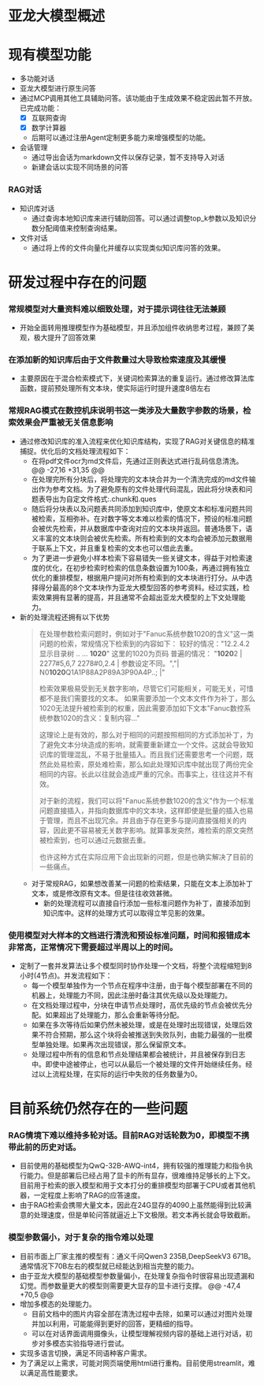 亚龙大模型概述
===
# 现有模型功能
- 多功能对话
- 亚龙大模型进行原生问答
- 通过MCP调用其他工具辅助问答。该功能由于生成效果不稳定因此暂不开放。已完成功能：
    - [x] 互联网查询
    - [x] 数学计算器
    - 后期可以通过注册Agent定制更多能力来增强模型的功能。
- 会话管理
    - 通过导出会话为markdown文件以保存记录，暂不支持导入对话
    - 新建会话以实现不同场景的问答

### **RAG对话**
- 知识库对话
    - 通过查询本地知识库来进行辅助回答。可以通过调整top_k参数以及知识分数分配阈值来控制查询结果。
- 文件对话
    - 通过将上传的文件向量化并缓存以实现类似知识库问答的效果。

# 研发过程中存在的问题
### 常规模型对大量资料难以细致处理，对于提示词往往无法兼顾
- 开始全面转用推理模型作为基础模型，并且添加组件收纳思考过程，兼顾了美观，极大提升了回答效果

### 在添加新的知识库后由于文件数量过大导致检索速度及其缓慢
- 主要原因在于混合检索模式下，关键词检索算法的重复运行。通过修改算法库函数，提前预处理所有文本块，使实际运行时提升速度8倍左右

### 常规RAG模式在数控机床说明书这一类涉及大量数字参数的场景，检索效果会严重被无关信息影响
- 通过修改知识库的准入流程来优化知识库结构，实现了RAG对关键信息的精准捕捉。优化后的文档处理流程如下：
    - 在将pdf文件ocr为md文件后，先通过正则表达式进行乱码信息清洗。
	@@ -27,16 +31,35 @@
    - 在处理完所有分块后，将处理完的文本块合并为一个清洗完成的md文件输出作为参考文档。为了避免原有的文件处理代码混乱，因此将分块表和问题表导出为自定文件格式:.chunk和.ques
    - 随后将分块表以及问题表共同添加到知识库中，使原文本和标准问题共同被检索，互相弥补。在对数字等文本难以检索的情况下，预设的标准问题会被优先检索，并从数据库中查询对应的文本块并返回。普通场景下，语义丰富的文本块则会被优先检索。所有检索到的文本均会被添加元数据用于联系上下文，并且重复检索的文本也可以借此去重。
    - 为了更进一步避免小样本检索下容易错失一些关键文本，得益于对检索速度的优化，在初步检索时检索的信息条数设置为100条，再通过拥有独立优化的重排模型，根据用户提问对所有检索到的文本块进行打分。从中选择得分最高的8个文本块作为亚龙大模型回答的参考资料。经过实践，检索效果拥有显著的提高，并且通常不会超出亚龙大模型的上下文处理能力。
- 新的处理流程还拥有以下优势
    >在处理参数检索问题时，例如对于"Fanuc系统参数1020的含义"这一类问题的检索，常规情况下检索到的内容如下：
    >较好的情况："12.2.4.2 显示目录树 .. ... **1020**"  这里的1020为页码
    >普遍的情况： "**1020**2 | 2277#5,6,7 2278#0,2.4 | 参数设定不同。","| N0**1020**Q1A1P88A2P89A3P90A4P..; |"
    >
    >检索效果极易受到无关数字影响，尽管它们可能相关，可能无关，可惜都不是我们需要找的文本。
    >如果需要添加一个文本文件作为补丁，那么1020无法提升被检索到的权重，因此需要添加如下文本"Fanuc数控系统参数1020的含义：复制内容..."
    >
    >这理论上是有效的，那么对于相同的问题按照相同的方式添加补丁，为了避免文本分块造成的影响，就需要重新建立一个文件。这就会导致知识库的管理混乱，不易于批量插入。而且我们还需要思考一个问题，既然此处易检索，原处难检索，那么如此处理知识库中就出现了两份完全相同的内容。长此以往就会造成严重的冗余。而事实上，往往这并不有效。
    >
    >对于新的流程，我们可以将"Fanuc系统参数1020的含义"作为一个标准问题直接插入，并指向数据库中的文本块，这样即使是批量的插入也易于管理，而且不出现冗余。并且由于存在更多与提问直接强相关的内容，因此更不容易被无关数字影响。就算事发突然，难检索的原文突然被检索到，也可以通过元数据去重。
    >
    >也许这种方式在实际应用下会出现新的问题，但是也确实解决了目前的一些痛点。
    - 对于常规RAG，如果想改善某一问题的检索结果，只能在文本上添加补丁文本，或是修改原有文本。但是往往收效甚微。
        - 新的处理流程可以直接自行添加一些标准问题作为补丁，直接添加到知识库中。这样的处理方式可以取得立竿见影的效果。

### 使用模型对大样本的文档进行清洗和预设标准问题，时间和报错成本非常高，正常情况下需要超过半周以上的时间。
- 定制了一套并发算法让多个模型同时协作处理一个文档，将整个流程缩短到8小时(4节点)。并发流程如下：
    - 每一个模型单独作为一个节点在程序中注册，由于每个模型部署在不同的机器上，处理能力不同，因此注册时备注其优先级以及处理能力。
    - 在文档处理过程中，分块在申请节点处理时，高优先级的节点会被优先分配。如果超出了处理能力，那么会重新等待分配。
    - 如果在多次等待后如果仍然未被处理，或是在处理时出现错误，处理后效果不符合预期，那么这个块将会被推送到失败队列，由能力最强的一批模型单独处理。如果再次出现错误，那么保留原文本。
    - 处理过程中所有的信息和节点处理结果都会被统计，并且被保存到日志中。即使中途被停止，也可以从最后一个被处理的文件开始继续任务。经过以上流程处理，在实际的运行中失败的任务数量为0。

# 目前系统仍然存在的一些问题

### RAG情境下难以维持多轮对话。目前RAG对话轮数为0，即模型不携带此前的历史对话。
- 目前使用的基础模型为QwQ-32B-AWQ-int4，拥有较强的推理能力和指令执行能力。但是部署后已经占用了显卡的所有显存，很难维持足够长的上下文。目前用于检索的嵌入模型和用于文本打分的重排模型均部署于CPU或者其他机器，一定程度上影响了RAG的应答速度。
- 由于RAG检索会携带大量文本，因此在24G显存的4090上虽然能得到比较满意的处理速度，但是单轮问答就逼近上下文极限。若文本再长就会导致截断。

### 模型参数偏小，对于复杂的指令难以处理
- 目前市面上厂家主推的模型有：通义千问Qwen3 235B,DeepSeekV3 671B。通常情况下70B左右的模型就已经能达到相当完整的能力。
- 由于亚龙大模型的基础模型参数量偏小，在处理复杂指令时很容易出现遗漏和幻觉。而参数量更大的模型则需要更大显存的显卡进行支撑。
	@@ -47,4 +70,5 @@
- 增加多模态的处理能力。
    - 目前文档中的图片内容全部在清洗过程中去除，如果可以通过对图片处理并加以利用，可能能得到更好的回答，更精细的指导。
    - 可以在对话界面调用摄像头，让模型理解视频内容的基础上进行对话，初步对多模态实验指导进行尝试。
- 实现多语言切换，满足不同语种客户需求。
- 为了满足以上需求，可能对网页端使用html进行重构。目前使用streamlit，难以满足高性能要求。